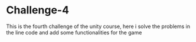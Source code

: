 # Challenge-4
 This is the fourth challenge of the unity course, here i solve the problems in the line code and add some functionalities for the game
